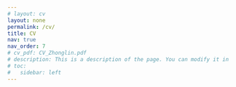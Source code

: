 ```yaml
---
# layout: cv
layout: none
permalink: /cv/
title: CV
nav: true
nav_order: 7
# cv_pdf: CV_Zhonglin.pdf
# description: This is a description of the page. You can modify it in '_pages/cv.md'. You can also change or remove the top pdf download button.
# toc:
#   sidebar: left
---
```


<!-- <!DOCTYPE html>
<html>
<head>
    <meta http-equiv="refresh" content="0; url={{ '/assets/pdf/CV_Zhonglin.pdf' | relative_url }}">
</head>
<body>
    <p>Redirecting to <a href="{{ '/assets/pdf/CV_Zhonglin.pdf' | relative_url }}">CV</a>...</p>
</body>
</html> -->
